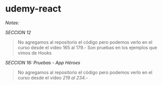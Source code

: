 # udemy-react

*Notas:*

*SECCION 12*
> No agregamos al repositorio el código pero podemos verlo en el curso desde el video 165 al 179.-
> Son pruebas en los ejemplos que vimos de Hooks


*SECCION 16: Pruebas - App Héroes*
> No agregamos al repositorio el código pero podemos verlo en el curso desde el video *219 al 234*.-
